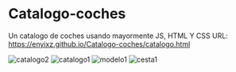 # Catalogo-coches
Un catalogo de coches usando mayormente JS, HTML Y CSS
URL: https://enyixz.github.io/Catalogo-coches/catalogo.html

![catalogo2](https://github.com/user-attachments/assets/753ee648-3bd8-4990-9769-d17e4ea1508b)
![catalogo1](https://github.com/user-attachments/assets/da1ab56a-4eeb-4063-a191-8298e2f7ad2b)
![modelo1](https://github.com/user-attachments/assets/739e9dce-c9d1-467e-955d-b56342e9f44b)
![cesta1](https://github.com/user-attachments/assets/84f4bb48-cb9e-4c92-9a58-5106466029e4)

